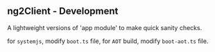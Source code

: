 ## ng2Client - Development

A lightweight versions of 'app module' to make quick sanity checks.  
  
for `systemjs`, modify `boot.ts` file, for `AOT` build, modify `boot-aot.ts` file.
